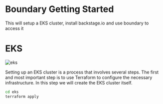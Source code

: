 # Boundary Getting Started
This will setup a EKS cluster, install backstage.io and use boundary to access it

# EKS
![eks](./consul-aws-eks-terraform/eks-cluster.tf)

Setting up an EKS cluster is a process that involves several steps. The first and most important step is to use Terraform to configure the necessary infrastructure. In this step we will create the EKS cluster itself. 
```bash
cd eks
terraform apply

```